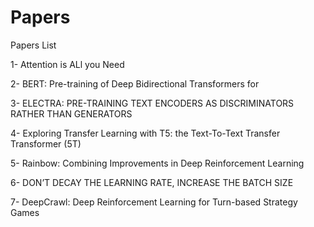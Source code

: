 # Papers

Papers List

1- Attention is ALl you Need

2- BERT: Pre-training of Deep Bidirectional Transformers for

3- ELECTRA: PRE-TRAINING TEXT ENCODERS AS DISCRIMINATORS RATHER THAN GENERATORS

4- Exploring Transfer Learning with T5: the Text-To-Text Transfer Transformer (5T)

5- Rainbow: Combining Improvements in Deep Reinforcement Learning

6- DON’T DECAY THE LEARNING RATE, INCREASE THE BATCH SIZE

7- DeepCrawl: Deep Reinforcement Learning for Turn-based Strategy Games
